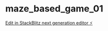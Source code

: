 # maze_based_game_01

[Edit in StackBlitz next generation editor ⚡️](https://stackblitz.com/~/github.com/sakasan163/maze_based_game_01)